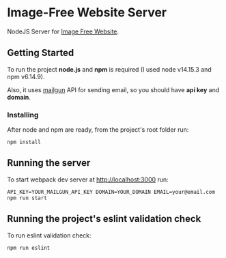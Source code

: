 # Image-Free Website Server
NodeJS Server for [Image Free Website](https://github.com/monext/image-free-website).

## Getting Started

To run the project **node.js** and **npm** is required (I used node v14.15.3 and npm v6.14.9).

Also, it uses [mailgun](https://www.mailgun.com/) API for sending email, so you should have **api key** and **domain**.

### Installing

After node and npm are ready, from the project's root folder run:

```
npm install
```

## Running the server

To start webpack dev server at [http://localhost:3000](http://localhost:3000) run:

```
API_KEY=YOUR_MAILGUN_API_KEY DOMAIN=YOUR_DOMAIN EMAIL=your@email.com npm run start
```

## Running the project's eslint validation check

To run eslint validation check:

```
npm run eslint
```

